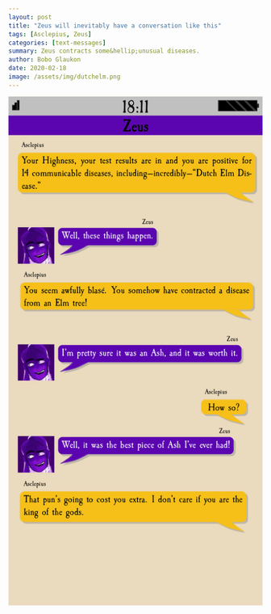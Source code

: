 ```yaml
---
layout: post
title: "Zeus will inevitably have a conversation like this"
tags: [Asclepius, Zeus]
categories: [text-messages]
summary: Zeus contracts some&hellip;unusual diseases.
author: Bobo Glaukon
date: 2020-02-18
image: /assets/img/dutchelm.png
---
```


![Zeus has an uncomfortable conversation with his physicians](/assets/img/dutchelm.png)

